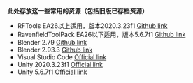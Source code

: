 **此处存放这一些常用的资源（包括旧版已存档资源）**

- RFTools EA26以上适用，版本2020.3.23f1 [Github link](/?)
- RavenfieldToolPack EA26以下适用，版本5.6.7f1 [Github link](/?)
- Blender 2.79 [Github link](/?)
- Blender 2.93.3 [Github link](/?)
- Visual Studio Code [Official link](/?)
- Unity 2020.3.23f1 [Official link](/?)
- Unity 5.6.7f1 [Official link](/?)
